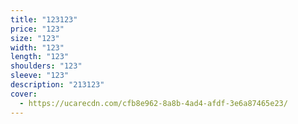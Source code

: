 ```yaml
---
title: "123123"
price: "123"
size: "123"
width: "123"
length: "123"
shoulders: "123"
sleeve: "123"
description: "213123"
cover:
  - https://ucarecdn.com/cfb8e962-8a8b-4ad4-afdf-3e6a87465e23/
---
```

